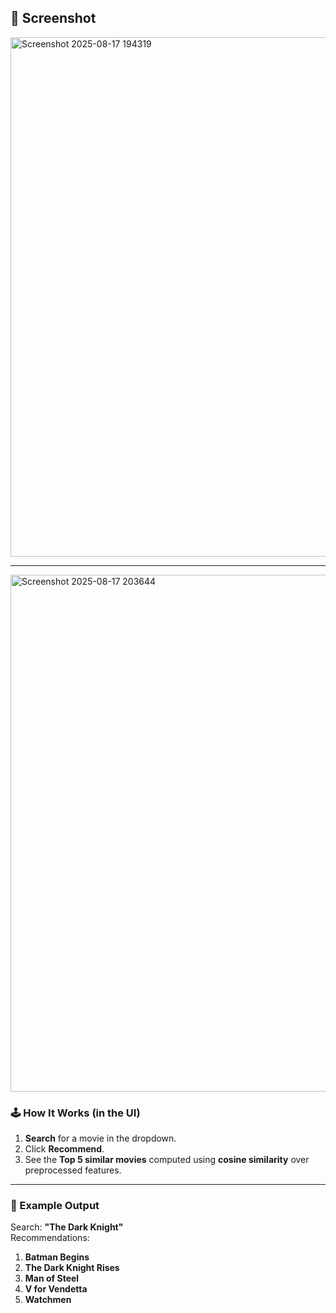 ## 📸 Screenshot
<img width="1919" height="831" alt="Screenshot 2025-08-17 194319" src="https://github.com/user-attachments/assets/6aba8336-6b3e-436b-beb2-ae4c8bbda831" />

---
<img width="1912" height="827" alt="Screenshot 2025-08-17 203644" src="https://github.com/user-attachments/assets/c03c5a63-8bc6-4520-b978-90ae3e56933a" />



### 🕹️ How It Works (in the UI)
1. **Search** for a movie in the dropdown.
2. Click **Recommend**.
3. See the **Top 5 similar movies** computed using **cosine similarity** over preprocessed features.

---

### 🧪 Example Output

Search: **"The Dark Knight"**  
Recommendations:
1. **Batman Begins**
2. **The Dark Knight Rises**
3. **Man of Steel**
4. **V for Vendetta**
5. **Watchmen**




